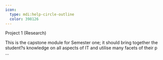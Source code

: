 ```yaml
---
icon:
  type: mdi:help-circle-outline
  color: 398126
---
```

Project 1 (Research)

This is the capstone module for Semester one; it should bring together the student?s knowledge on all aspects of IT and utilise many facets of their p ... 
